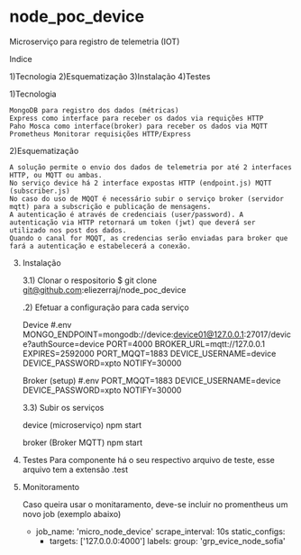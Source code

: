 # node_poc_device

Microserviço para registro de telemetria (IOT)

Indice

1)Tecnologia
2)Esquematização
3)Instalação
4)Testes

1)Tecnologia

	MongoDB para registro dos dados (métricas)
	Express como interface para receber os dados via requições HTTP
	Paho Mosca como interface(broker) para receber os dados via MQTT
	Prometheus Monitorar requisições HTTP/Express

2)Esquematização

	A solução permite o envio dos dados de telemetria por até 2 interfaces HTTP, ou MQTT ou ambas.
	No serviço device há 2 interface expostas HTTP (endpoint.js) MQTT (subscriber.js)
	No caso do uso de MQQT é necessário subir o serviço broker (servidor mqtt) para a subscrição e publicação de mensagens.
	A autenticação é através de credenciais (user/password). A autenticação via HTTP retornará um token (jwt) que deverá ser utilizado nos post dos dados. 
	Quando o canal for MQQT, as credencias serão enviadas para broker que fará a autenticação e estabelecerá a conexão.

3) Instalação

	3.1) Clonar o respositorio
	$ git clone git@github.com:eliezerraj/node_poc_device

	.2) Efetuar a configuração para cada serviço

	Device
	#.env
	MONGO_ENDPOINT=mongodb://device:device01@127.0.0.1:27017/device?authSource=device
	PORT=4000
	BROKER_URL=mqtt://127.0.0.1
	EXPIRES=2592000
	PORT_MQQT=1883
	DEVICE_USERNAME=device
	DEVICE_PASSWORD=xpto
	NOTIFY=30000

	Broker (setup)
	#.env
	PORT_MQQT=1883
	DEVICE_USERNAME=device
	DEVICE_PASSWORD=xpto
	NOTIFY=30000

	3.3) Subir os serviços

	device (microserviço) 
	npm start

	broker (Broker MQTT)
	npm start

4) Testes
	Para componente há o seu respectivo arquivo de teste, esse arquivo tem a extensão .test

5) Monitoramento

	Caso queira usar o monitaramento, deve-se incluir no promentheus um novo job (exemplo abaixo)

   - job_name: 'micro_node_device'
    scrape_interval: 10s
    static_configs:
      - targets: ['127.0.0.0:4000']
        labels:
          group: 'grp_evice_node_sofia'